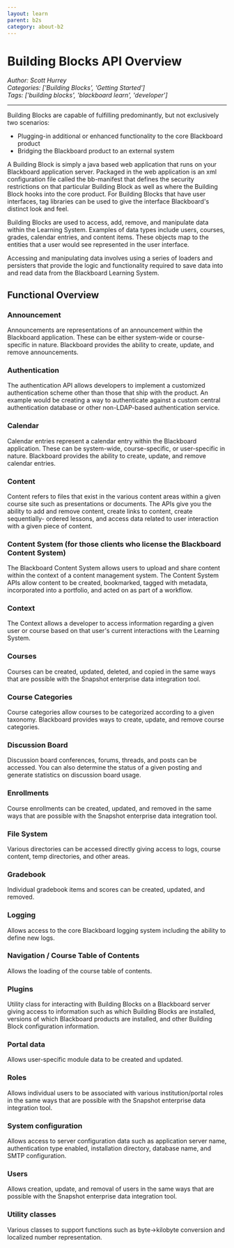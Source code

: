 ```yaml
---
layout: learn
parent: b2s
category: about-b2
---
```

# Building Blocks API Overview
*Author: Scott Hurrey*  
*Categories: ['Building Blocks', 'Getting Started']*  
*Tags: ['building blocks', 'blackboard learn', 'developer']*  
<hr />
Building Blocks are capable of fulfilling predominantly, but not exclusively
two scenarios:

  * Plugging-in additional or enhanced functionality to the core Blackboard product
  * Bridging the Blackboard product to an external system

A Building Block is simply a java based web application that runs on your
Blackboard application server. Packaged in the web application is an xml
configuration file called the bb-manifest that defines the security
restrictions on that particular Building Block as well as where the Building
Block hooks into the core product. For Building Blocks that have user
interfaces, tag libraries can be used to give the interface Blackboard's
distinct look and feel.

Building Blocks are used to access, add, remove, and manipulate data within
the Learning System. Examples of data types include users, courses, grades,
calendar entries, and content items. These objects map to the entities that a
user would see represented in the user interface.

Accessing and manipulating data involves using a series of loaders and
persisters that provide the logic and functionality required to save data into
and read data from the Blackboard Learning System.

## Functional Overview

### Announcement

Announcements are representations of an announcement within the Blackboard
application. These can be either system-wide or course-specific in nature.
Blackboard provides the ability to create, update, and remove announcements.

### Authentication

The authentication API allows developers to implement a customized
authentication scheme other than those that ship with the product. An example
would be creating a way to authenticate against a custom central
authentication database or other non-LDAP-based authentication service.

### Calendar

Calendar entries represent a calendar entry within the Blackboard application.
These can be system-wide, course-specific, or user-specific in nature.
Blackboard provides the ability to create, update, and remove calendar
entries.

### Content

Content refers to files that exist in the various content areas within a given
course site such as presentations or documents. The APIs give you the ability
to add and remove content, create links to content, create sequentially-
ordered lessons, and access data related to user interaction with a given
piece of content.

### Content System (for those clients who license the Blackboard Content System)

The Blackboard Content System allows users to upload and share content within
the context of a content management system. The Content System APIs allow
content to be created, bookmarked, tagged with metadata, incorporated into a
portfolio, and acted on as part of a workflow.

### Context

The Context allows a developer to access information regarding a given user or
course based on that user's current interactions with the Learning System.

### Courses

Courses can be created, updated, deleted, and copied in the same ways that are
possible with the Snapshot enterprise data integration tool.

### Course Categories

Course categories allow courses to be categorized according to a given
taxonomy. Blackboard provides ways to create, update, and remove course
categories.

### Discussion Board

Discussion board conferences, forums, threads, and posts can be accessed. You
can also determine the status of a given posting and generate statistics on
discussion board usage.

### Enrollments

Course enrollments can be created, updated, and removed in the same ways that
are possible with the Snapshot enterprise data integration tool.

### File System

Various directories can be accessed directly giving access to logs, course
content, temp directories, and other areas.

### Gradebook

Individual gradebook items and scores can be created, updated, and removed.

### Logging

Allows access to the core Blackboard logging system including the ability to
define new logs.

### Navigation / Course Table of Contents

Allows the loading of the course table of contents.

### Plugins

Utility class for interacting with Building Blocks on a Blackboard server
giving access to information such as which Building Blocks are installed,
versions of which Blackboard products are installed, and other Building Block
configuration information.

### Portal data

Allows user-specific module data to be created and updated.

### Roles

Allows individual users to be associated with various institution/portal roles
in the same ways that are possible with the Snapshot enterprise data
integration tool.

### System configuration

Allows access to server configuration data such as application server name,
authentication type enabled, installation directory, database name, and SMTP
configuration.

### Users

Allows creation, update, and removal of users in the same ways that are
possible with the Snapshot enterprise data integration tool.

### Utility classes

Various classes to support functions such as byte->kilobyte conversion and
localized number representation.

